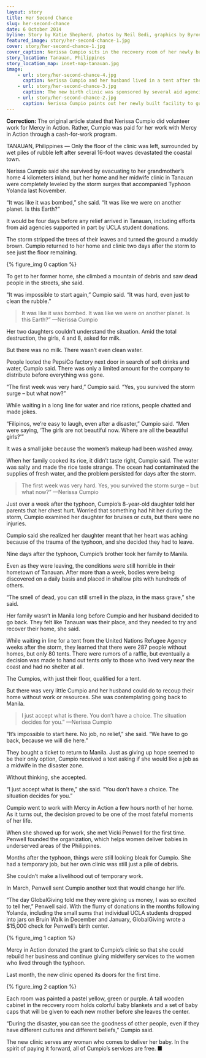 ```yaml
---
layout: story
title: Her Second Chance
slug: her-second-chance
date: 6 October 2014
byline: Story by Katie Shepherd, photos by Neil Bedi, graphics by Byron Lutz
featured_image: story/her-second-chance-1.jpg
cover: story/her-second-chance-1.jpg
cover_caption: Nerissa Cumpio sits in the recovery room of her newly built birth center, which was partially supported by UCLA student donations, 10 months after Typhoon Yolanda.
story_location: Tanauan, Philippines
story_location_map: inset-map-tanauan.jpg
image:
    - url: story/her-second-chance-4.jpg
      caption: Nerissa Cumpio and her husband lived in a tent after their home was destroyed in Typhoon Yolanda. The tent still stands on their property, serving as a storage unit as they rebuild their lives, home and clinic.
    - url: story/her-second-chance-3.jpg
      caption: The new birth clinic was sponsored by several aid agencies, including GlobalGiving, which received money from the UCLA community in the months following the storm.
    - url: story/her-second-chance-2.jpg
      caption: Nerissa Cumpio points out her newly built facility to guests at the clinic’s grand opening on Sept. 16. The birth clinic provides midwifery services and preventative care for free.
---
```


<div class="correction"><strong>Correction:</strong> The original article stated that Nerissa Cumpio did volunteer work for Mercy in Action. Rather, Cumpio was paid for her work with Mercy in Action through a cash-for-work program.</div>

TANAUAN, Philippines — Only the floor of the clinic was left, surrounded by wet piles of rubble left after several 16-foot waves devastated the coastal town. 

Nerissa Cumpio said she survived by evacuating to her grandmother’s home 4 kilometers inland, but her home and her midwife clinic in Tanauan were completely leveled by the storm surges that accompanied Typhoon Yolanda last November. 

“It was like it was bombed,” she said. “It was like we were on another planet. Is this Earth?”

It would be four days before any relief arrived in Tanauan, including efforts from aid agencies supported in part by UCLA student donations.

The storm stripped the trees of their leaves and turned the ground a muddy brown. Cumpio returned to her home and clinic two days after the storm to see just the floor remaining.

{% figure_img 0 caption %}

To get to her former home, she climbed a mountain of debris and saw dead people in the streets, she said.

“It was impossible to start again,” Cumpio said. “It was hard, even just to clean the rubble.”

<blockquote>It was like it was bombed. It was like we were on another planet. Is this Earth?” <span class="blockquote-attribution">—Nerissa Cumpio</span></blockquote>

Her two daughters couldn’t understand the situation. Amid the total destruction, the girls, 4 and 8, asked for milk. 

But there was no milk. There wasn’t even clean water. 

People looted the PepsiCo factory next door in search of soft drinks and water, Cumpio said. There was only a limited amount for the company to distribute before everything was gone. 

“The first week was very hard,” Cumpio said. “Yes, you survived the storm surge – but what now?”

While waiting in a long line for water and rice rations, people chatted and made jokes. 

“Filipinos, we’re easy to laugh, even after a disaster,” Cumpio said. “Men were saying, ‘The girls are not beautiful now. Where are all the beautiful girls?’” 

It was a small joke because the women’s makeup had been washed away.

When her family cooked its rice, it didn’t taste right, Cumpio said. The water was salty and made the rice taste strange. The ocean had contaminated the supplies of fresh water, and the problem persisted for days after the storm.

<blockquote>The first week was very hard. Yes, you survived the storm surge – but what now?” <span class="blockquote-attribution">—Nerissa Cumpio</span></blockquote>

Just over a week after the typhoon, Cumpio’s 8-year-old daughter told her parents that her chest hurt. Worried that something had hit her during the storm, Cumpio examined her daughter for bruises or cuts, but there were no injuries.

Cumpio said she realized her daughter meant that her heart was aching because of the trauma of the typhoon, and she decided they had to leave.

Nine days after the typhoon, Cumpio’s brother took her family to Manila.

Even as they were leaving, the conditions were still horrible in their hometown of Tanauan. After more than a week, bodies were being discovered on a daily basis and placed in shallow pits with hundreds of others. 

“The smell of dead, you can still smell in the plaza, in the mass grave,” she said. 

Her family wasn’t in Manila long before Cumpio and her husband decided to go back. They felt like Tanauan was their place, and they needed to try and recover their home, she said. 

While waiting in line for a tent from the United Nations Refugee Agency weeks after the storm, they learned that there were 287 people without homes, but only 80 tents. There were rumors of a raffle, but eventually a decision was made to hand out tents only to those who lived very near the coast and had no shelter at all.

The Cumpios, with just their floor, qualified for a tent. 

But there was very little Cumpio and her husband could do to recoup their home without work or resources. She was contemplating going back to Manila. 

<blockquote>I just accept what is there. You don’t have a choice. The situation decides for you.” <span class="blockquote-attribution">—Nerissa Cumpio</span></blockquote>

“It’s impossible to start here. No job, no relief,” she said. “We have to go back, because we will die here.”

They bought a ticket to return to Manila. Just as giving up hope seemed to be their only option, Cumpio received a text asking if she would like a job as a midwife in the disaster zone. 

Without thinking, she accepted. 

“I just accept what is there,” she said. ”You don’t have a choice. The situation decides for you.” 

Cumpio went to work with Mercy in Action a few hours north of her home. As it turns out, the decision proved to be one of the most fateful moments of her life. 

When she showed up for work, she met Vicki Penwell for the first time. Penwell founded the organization, which helps women deliver babies in underserved areas of the Philippines. 

Months after the typhoon, things were still looking bleak for Cumpio. She had a temporary job, but her own clinic was still just a pile of debris. 

She couldn’t make a livelihood out of temporary work. 

In March, Penwell sent Cumpio another text that would change her life.

“The day GlobalGiving told me they were giving us money, I was so excited to tell her,” Penwell said. With the flurry of donations in the months following Yolanda, including the small sums that individual UCLA students dropped into jars on Bruin Walk in December and January, GlobalGiving wrote a $15,000 check for Penwell’s birth center. 

{% figure_img 1 caption %}

Mercy in Action donated the grant to Cumpio’s clinic so that she could rebuild her business and continue giving midwifery services to the women who lived through the typhoon. 

Last month, the new clinic opened its doors for the first time. 

{% figure_img 2 caption %}

Each room was painted a pastel yellow, green or purple. A tall wooden cabinet in the recovery room holds colorful baby blankets and a set of baby caps that will be given to each new mother before she leaves the center. 

“During the disaster, you can see the goodness of other people, even if they have different cultures and different beliefs,” Cumpio said.

The new clinic serves any woman who comes to deliver her baby. In the spirit of paying it forward, all of Cumpio’s services are free. ■
